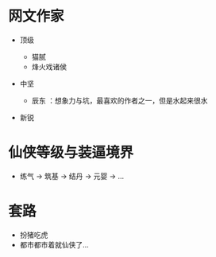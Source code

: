 # 网文作家

- 顶级

    - 猫腻
    - 烽火戏诸侯

- 中坚
    - 辰东 ：想象力与坑，最喜欢的作者之一，但是水起来很水
    
- 新锐

# 仙侠等级与装逼境界

- 练气 -> 筑基 -> 结丹 -> 元婴 -> ...

# 套路

- 扮猪吃虎
- 都市都市着就仙侠了...